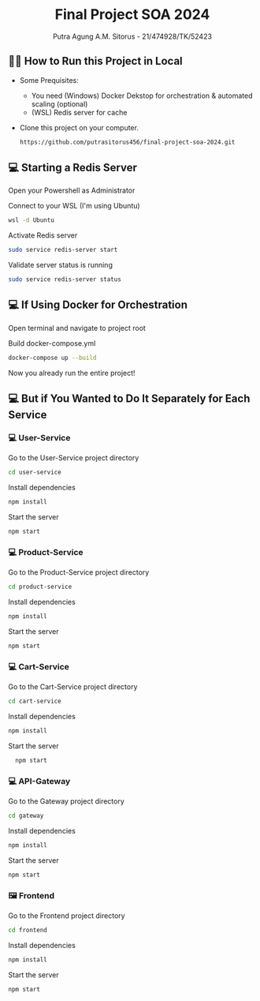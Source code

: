 <p align="center">
  <h1 align="center">Final Project SOA 2024</h1>
  <p align="center">Putra Agung A.M. Sitorus - 21/474928/TK/52423</p>
</p>

## 🧑‍💻 How to Run this Project in Local
- Some Prequisites:
  - You need (Windows) Docker Dekstop for orchestration & automated scaling (optional)
  - (WSL) Redis server for cache
- Clone this project on your computer.

  ```bash
  https://github.com/putrasitorus456/final-project-soa-2024.git
   ```
## 💻 Starting a Redis Server

Open your Powershell as Administrator

Connect to your WSL (I'm using Ubuntu)

```bash
wsl -d Ubuntu
```

Activate Redis server

```bash
sudo service redis-server start
```

Validate server status is running

```bash
sudo service redis-server status
```

## 💻 If Using Docker for Orchestration

Open terminal and navigate to project root

Build docker-compose.yml

```bash
docker-compose up --build
```

Now you already run the entire project!


## 💻 But if You Wanted to Do It Separately for Each Service

### 💻 User-Service

Go to the User-Service project directory

```bash
cd user-service
```

Install dependencies

```bash
npm install
```

Start the server

```bash
npm start
```

### 💻 Product-Service

Go to the Product-Service project directory

```bash
cd product-service
```

Install dependencies

```bash
npm install
```

Start the server

```bash
npm start
```

### 💻 Cart-Service

Go to the Cart-Service project directory

```bash
cd cart-service
```

Install dependencies

```bash
npm install
```

Start the server

```bash
  npm start
```

### 💻 API-Gateway

Go to the Gateway project directory

```bash
cd gateway
```

Install dependencies

```bash
npm install
```

Start the server

```bash
npm start
```

### 🖼️ Frontend

Go to the Frontend project directory

```bash
cd frontend
```

Install dependencies

```bash
npm install
```

Start the server

```bash
npm start
```
